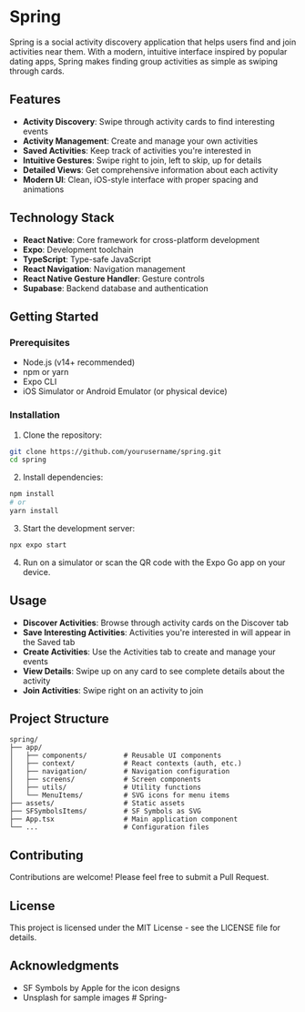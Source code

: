# Spring

Spring is a social activity discovery application that helps users find and join activities near them. With a modern, intuitive interface inspired by popular dating apps, Spring makes finding group activities as simple as swiping through cards.

## Features

- **Activity Discovery**: Swipe through activity cards to find interesting events
- **Activity Management**: Create and manage your own activities
- **Saved Activities**: Keep track of activities you're interested in
- **Intuitive Gestures**: Swipe right to join, left to skip, up for details
- **Detailed Views**: Get comprehensive information about each activity
- **Modern UI**: Clean, iOS-style interface with proper spacing and animations

## Technology Stack

- **React Native**: Core framework for cross-platform development
- **Expo**: Development toolchain
- **TypeScript**: Type-safe JavaScript
- **React Navigation**: Navigation management
- **React Native Gesture Handler**: Gesture controls
- **Supabase**: Backend database and authentication

## Getting Started

### Prerequisites

- Node.js (v14+ recommended)
- npm or yarn
- Expo CLI
- iOS Simulator or Android Emulator (or physical device)

### Installation

1. Clone the repository:
```bash
git clone https://github.com/yourusername/spring.git
cd spring
```

2. Install dependencies:
```bash
npm install
# or
yarn install
```

3. Start the development server:
```bash
npx expo start
```

4. Run on a simulator or scan the QR code with the Expo Go app on your device.

## Usage

- **Discover Activities**: Browse through activity cards on the Discover tab
- **Save Interesting Activities**: Activities you're interested in will appear in the Saved tab
- **Create Activities**: Use the Activities tab to create and manage your events
- **View Details**: Swipe up on any card to see complete details about the activity
- **Join Activities**: Swipe right on an activity to join

## Project Structure

```
spring/
├── app/
│   ├── components/         # Reusable UI components
│   ├── context/            # React contexts (auth, etc.)
│   ├── navigation/         # Navigation configuration
│   ├── screens/            # Screen components
│   ├── utils/              # Utility functions
│   └── MenuItems/          # SVG icons for menu items
├── assets/                 # Static assets
├── SFSymbolsItems/         # SF Symbols as SVG
├── App.tsx                 # Main application component
└── ...                     # Configuration files
```

## Contributing

Contributions are welcome! Please feel free to submit a Pull Request.

## License

This project is licensed under the MIT License - see the LICENSE file for details.

## Acknowledgments

- SF Symbols by Apple for the icon designs
- Unsplash for sample images # Spring-
